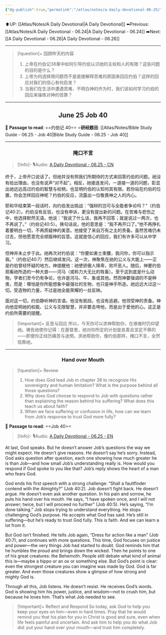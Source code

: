 ```yaml
---
{"dg-publish":true,"permalink":"/atlas/notes/a-daily-devotional-06-25/"}
---
```


 ⬆️UP: [[Atlas/Notes/A Daily Devotional\|A Daily Devotional]]
⬅️Previous: [[Atlas/Notes/A Daily Devotional - 06.24\|A Daily Devotional - 06.24]]
➡️Next: [[A Daily Devotional - 06.26\|A Daily Devotional - 06.26]]

---

> [!question]+ 回顾昨天的内容
> 1. ⁠上帝在约伯记38章中如何引导约伯认识祂的主权和人的有限？这些问题的目的是什么？
> 2. 上帝为何选择用问题而不是直接解释苦难的原因来回应约伯？这样的回应对我们的信心有何启发？
> 3. 当我们在生活中遭遇苦难、不明白神的作为时，我们该如何学习约伯的回应来操练对神的信靠？

---
## <center>June 25 Job 40</center>

📖 **Passage to read**: ==约伯记 40==
⭐**研经题目**: [[Atlas/Notes/Bible Study Guide - 06.25 - Job 40\|Bible Study Guide - 06.25 - Job 40]]

---
### <center>掩口不言</center>

> [!info]- 🎙️Audio: [A Daily Devotional - 06.25 - CN]()


终于，上帝开口说话了。但祂并没有照我们所期待的方式来回答约伯的问题。祂没有给出理由，也没有说声“对不起”。相反，祂接连发问，一道接一道的问题，彰显出祂远远高过约伯的智慧与权柄，也显明约伯的认知何其有限。若你站在约伯的位置，你会怎样回应神呢？约伯的反应，流露出一位敬畏神之人的内心。

耶和华结束第一段话时，向约伯发出挑战：“强辩的岂可与全能者争论吗？”（约伯记40:2）。约伯没有反驳，也没有申诉，更没有提出新的问题。在苦难与悲伤之中，他选择默然无语。他说：“我说了什么话，我再不回答；就是说过一两次，也不再说了。”（约伯记40:5）。换句话说，他的意思是：“我不再开口了。”他不再挣扎着要明白一切，不再质疑神的美意。他接受了来自万有之主的责备。虽然苦难仍未过去，但他愿意完全顺服神的旨意。这就是信心的回应，我们有许多可以从中学习。

但神并未止步于此。祂再次对约伯说：“你要如勇士束腰，我问你，你可以指示我。”（约伯记40:7）然后继续发问。这一次，神聚焦在祂的公义与大能上——正是约伯曾经怀疑的地方。神提醒他：祂使骄傲人降卑，败坏恶人。随后，神要约伯观看祂所造的一种大兽——河马（或称力大无比的牲畜）。至于这到底是什么动物，学者们至今仍有争论，也许是河马、牛、象或其他。然而神要强调的不是种类，而是：哪怕是你所能想象中最强壮的生物，也只是神手所造。祂远远大过这一切。受造物的力量，不过是祂全能荣耀的一丝反映。

面对这一切，约伯静听神的言语。他没有抵挡，也没有逃避。他领受神的责备。神向他显明祂的权能、公义与无限智慧，并非要击垮他，而是出于爱他的心。这正是约伯所需要的提醒。

> [!important]+ 反思与回应
所以，今天你可以求神帮助你，在艰难时仍仰望祂。祷告祂使你记得：在基督里，祂对你所定的计划是良善且坚定不移的——即便你正经历痛苦与迷惘。求祂帮助你，像约伯那样，掩口不言，全然信靠祂。



---
### <center>Hand over Mouth</center>

> [!question]+ Review
> 1.  ⁠How does God lead Job in chapter 38 to recognize His sovereignty and human limitation? What is the purpose behind all those questions?
> 2. Why does God choose to respond to Job with questions rather than explaining the reason behind his suffering? What does this teach us about faith?
> 3. ⁠When we face suffering or confusion in life, how can we learn from Job’s response to trust God more fully?

📖 **Passage to read**: ==Job 40==

> [!info]- 🎙️Audio: [A Daily Devotional - 06.25 - EN]()  

At last, God speaks. But he doesn’t answer Job’s questions the way we might expect. He doesn’t give reasons. He doesn’t say he’s sorry. Instead, God asks question after question, each one showing how much greater he is than Job—and how small Job’s understanding really is. How would you respond if God spoke to you like that? Job’s reply shows the heart of a man who fears God.

God ends his first speech with a strong challenge: “Shall a faultfinder contend with the Almighty?” (Job 40:2). Job doesn’t fight back. He doesn’t argue. He doesn’t even ask another question. In his pain and sorrow, he puts his hand over his mouth. He says, “I have spoken once, and I will not answer; twice, but I will proceed no further” (Job 40:5). He’s saying, “I’m done talking.” Job stops trying to understand everything. He stops challenging God’s purpose. He accepts what God has said. He’s still in suffering—but he’s ready to trust God fully. This is faith. And we can learn a lot from it.

But God isn’t finished. He tells Job again, “Dress for action like a man” (Job 40:7), and continues with more questions. This time, God focuses on justice and power—the very things Job had started to doubt. God reminds him that he humbles the proud and brings down the wicked. Then he points to one of his great creatures: the Behemoth. People still debate what kind of animal this is—maybe a hippo or an ox or something else. But God’s point is clear: even the strongest creature you can imagine was made by God. God is far greater. And even those creatures show a glimpse of how strong and mighty God is.

Through all this, Job listens. He doesn’t resist. He receives God’s words. God is showing him his power, justice, and wisdom—not to crush him, but because he loves him. That’s what Job needed to see.

> [!important]+ Reflect and Respond
So today, ask God to help you keep your eyes on him—even in hard times. Pray that he would remind you that his plan for you in Christ is good and sure, even when life feels painful and uncertain. And ask him to help you do what Job did: put your hand over your mouth—and trust him completely.


